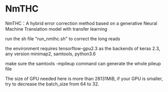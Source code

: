 # NmTHC
NmTHC：A hybrid error correction method based on a generative Neural Machine Translation model with transfer learning    
    
run the sh file "run_nmthc.sh"  to correct the long reads    
    
the environment requires tensorflow-gpu2.3 as the backends of keras 2.3, any version minimap2, samtools, python3.6    
    
make sure the samtools -mpileup command can generate the whole pileup file    

The size of GPU needed here is more than 28131MiB, if your GPU is smaller, try to decrease the batch_size from 64 to 32.    

